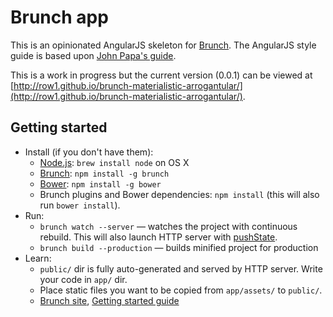 # Brunch app

This is an opinionated AngularJS skeleton for [Brunch](http://brunch.io).  The AngularJS style guide is based upon [John Papa's guide](https://github.com/johnpapa/angular-styleguide).

This is a work in progress but the current version (0.0.1) can be viewed at [http://row1.github.io/brunch-materialistic-arrogantular/](http://row1.github.io/brunch-materialistic-arrogantular/).

## Getting started
* Install (if you don't have them):
    * [Node.js](http://nodejs.org): `brew install node` on OS X
    * [Brunch](http://brunch.io): `npm install -g brunch`
    * [Bower](http://bower.io): `npm install -g bower`
    * Brunch plugins and Bower dependencies: `npm install` (this will also run `bower install`).
* Run:
    * `brunch watch --server` — watches the project with continuous rebuild. This will also launch HTTP server with [pushState](https://developer.mozilla.org/en-US/docs/Web/Guide/API/DOM/Manipulating_the_browser_history).
    * `brunch build --production` — builds minified project for production
* Learn:
    * `public/` dir is fully auto-generated and served by HTTP server.  Write your code in `app/` dir.
    * Place static files you want to be copied from `app/assets/` to `public/`.
    * [Brunch site](http://brunch.io), [Getting started guide](https://github.com/brunch/brunch-guide#readme)

